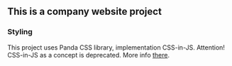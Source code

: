 ## This is a company website project

### Styling
This project uses Panda CSS library, implementation CSS-in-JS. Attention! CSS-in-JS as a concept is deprecated. More info [there](https://opencollective.com/styled-components/updates/thank-you).
